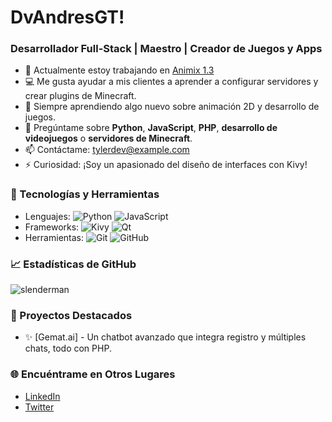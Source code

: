 # DvAndresGT!
### Desarrollador Full-Stack | Maestro | Creador de Juegos y Apps

- 🌱 Actualmente estoy trabajando en [Animix 1.3](https://animix.000.pe/)
- 💻 Me gusta ayudar a mis clientes a aprender a configurar servidores y crear plugins de Minecraft.
- 🚀 Siempre aprendiendo algo nuevo sobre animación 2D y desarrollo de juegos.
- 💬 Pregúntame sobre **Python**, **JavaScript**, **PHP**, **desarrollo de videojuegos** o **servidores de Minecraft**.
- 📫 Contáctame: [tylerdev@example.com](mailto:tylerdev@example.com)
- ⚡ Curiosidad: ¡Soy un apasionado del diseño de interfaces con Kivy!

### 🚀 Tecnologías y Herramientas
- Lenguajes: ![Python](https://img.shields.io/badge/Python-blue) ![JavaScript](https://img.shields.io/badge/JavaScript-yellow)
- Frameworks: ![Kivy](https://img.shields.io/badge/Kivy-green) ![Qt](https://img.shields.io/badge/Qt-007D8C)
- Herramientas: ![Git](https://img.shields.io/badge/Git-orange) ![GitHub](https://img.shields.io/badge/GitHub-black)

### 📈 Estadísticas de GitHub
![slenderman](https://github-readme-stats.vercel.app/api?username=tigerstyler&show_icons=true&theme=radical)

### 🚀 Proyectos Destacados
- ✨ [Gemat.ai] - Un chatbot avanzado que integra registro y múltiples chats, todo con PHP.

### 🌐 Encuéntrame en Otros Lugares
- [LinkedIn](https://linkedin.com/in/tuPerfil)
- [Twitter](https://twitter.com/tuUsuario)
